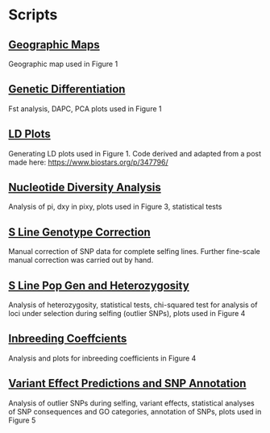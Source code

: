 # Scripts
## [Geographic Maps](https://github.com/tshalev/WRC-genome-paper/tree/main/Scripts/geographic_maps)
Geographic map used in Figure 1

## [Genetic Differentiation](https://github.com/tshalev/WRC-genome-paper/main/Scripts/genetic_differentiation)
Fst analysis, DAPC, PCA plots used in Figure 1

## [LD Plots](https://github.com/tshalev/WRC-genome-paper/tree/main/Scripts/LD_plots)
Generating LD plots used in Figure 1. Code derived and adapted from a post made here: https://www.biostars.org/p/347796/

## [Nucleotide Diversity Analysis](https://github.com/tshalev/WRC-genome-paper/main/Scripts/nucleotide_diversity_analysis)
Analysis of pi, dxy in pixy, plots used in Figure 3, statistical tests

## [S Line Genotype Correction](https://github.com/tshalev/WRC-genome-paper/main/Scripts/S_line_genotype_correction)
Manual correction of SNP data for complete selfing lines. Further fine-scale manual correction was carried out by hand.

## [S Line Pop Gen and Heterozygosity](https://github.com/tshalev/WRC-genome-paper/tree/main/Scripts/S_line_pop_gen_and_heterozygosity)
Analysis of heterozygosity, statistical tests, chi-squared test for analysis of loci under selection during selfing (outlier SNPs), plots used in Figure 4

## [Inbreeding Coeffcients](https://github.com/tshalev/WRC-genome-paper/main/Scripts/inbreeding_coefficients)
Analysis and plots for inbreeding coefficients in Figure 4

## [Variant Effect Predictions and SNP Annotation](https://github.com/tshalev/WRC-genome-paper/main/Scripts/variant_effect_predictions_and_snp_annotation)
Analysis of outlier SNPs during selfing, variant effects, statistical analyses of SNP consequences and GO categories, annotation of SNPs, plots used in Figure 5
